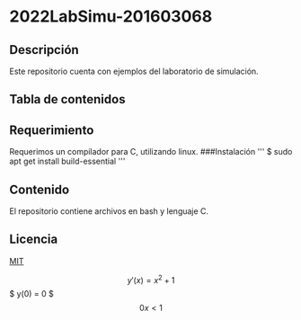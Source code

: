 # 2022LabSimu-201603068
## Descripción
Este repositorio cuenta con ejemplos del laboratorio de simulación.

## Tabla de contenidos

## Requerimiento
Requerimos un compilador para C, utilizando linux.
###Instalación
'''
$ sudo apt get install build-essential
'''

## Contenido
El repositorio contiene archivos en bash y lenguaje C.

## Licencia
[MIT](LICENSE)

$$ y'(x) = x^2+1 $$
$ y(0) = 0 $
$$ 0x<1 $$
